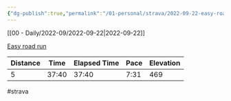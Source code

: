 ```yaml
---
{"dg-publish":true,"permalink":"/01-personal/strava/2022-09-22-easy-road-run/"}
---
```



[[00 - Daily/2022-09/2022-09-22\|2022-09-22]]

[Easy road run](https://www.strava.com/activities/7850990178)

| Distance | Time  | Elapsed Time | Pace | Elevation |
| -------- | ----- | ------------ | ---- | --------- |
| 5        | 37:40 | 37:40        | 7:31 | 469       |




#strava
